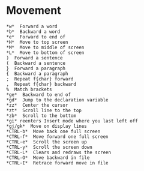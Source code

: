 # Movement

	*w*  Forward a word
	*b*  Backward a word
	*e*  Forward to end of
	*H*  Move to top screen
	*M*  Move to middle of screen
	*L*  Move to bottom of screen
	)  Forward a sentence
	(  Backward a sentence
	}  Forward a paragraph
	{  Backward a paragraph
	;  Repeat f{char} forward
	,  Repeat f{char} backward
	%  Match brackets
	*ge*  Backward to end of
	*gd*  Jump to the declaration variable
	*zz*  Center the cursor
	*zt*  Scroll line to the top
	*zb*  Scroll to the bottom
	*gi* reenters Insert mode where you last left off
	*gj/gk*  Move on display lines
	*CTRL-b*  Move back one full screen
	*CTRL-f*  Move forward one full screen
	*CTRL-e*  Scroll the screen up
	*CTRL-y*  Scroll the screen down
	*CTRL-L*  Clears and redraws the screen
	*CTRL-O*  Move backward in file
	*CTRL-I*  Retrace forward move in file
